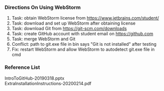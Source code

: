 ### Directions On Using WebStorm
1. Task: obtain WebStorm license from https://www.jetbrains.com/student/
2. Task: download and set up WebStorm after obtaining license
3. Task: download Git from https://git-scm.com/downloads
4. Task: create GitHub account with student email on https://github.com
5. Task: merge WebStorm and Git
6. Conflict: path to git.exe file in bin says "Git is not installed" after testing
7. Fix: restart WebStorm and allow WebStorm to autodetect git.exe file in cmd

### Reference List
IntroToGitHub-20190318.pptx  
ExtraInstallationInstructions-20200214.pdf